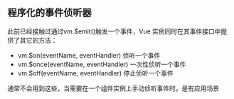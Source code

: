 
## 程序化的事件侦听器
此前已经接触过通过vm.$emit()触发一个事件，Vue 实例同时在其事件接口中提供了其它的方法：
* vm.$on(eventName, eventHandler) 侦听一个事件
* vm.$once(eventName, eventHandler) 一次性侦听一个事件
* vm.$off(eventName, eventHandler) 停止侦听一个事件

通常不会用到这些，当需要在一个组件实例上手动侦听事件时，是有应用场景